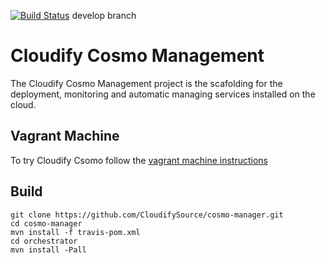 [![Build Status](https://secure.travis-ci.org/CloudifySource/cosmo-manager.png?branch=develop)](http://travis-ci.org/CloudifySource/cosmo-manager) develop branch

# Cloudify Cosmo Management #

The Cloudify Cosmo Management project is the scafolding for the deployment, monitoring and automatic managing services 
installed on the cloud.


## Vagrant Machine ##
To try Cloudify Csomo follow the [vagrant machine instructions](vagrant)

## Build ##
```
git clone https://github.com/CloudifySource/cosmo-manager.git
cd cosmo-manager
mvn install -f travis-pom.xml
cd orchestrator
mvn install -Pall
```
